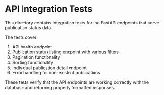 # API Integration Tests

This directory contains integration tests for the FastAPI endpoints that serve publication status data.

The tests cover:

1. API health endpoint
2. Publication status listing endpoint with various filters
3. Pagination functionality
4. Sorting functionality
5. Individual publication detail endpoint
6. Error handling for non-existent publications

These tests verify that the API endpoints are working correctly with the database and returning properly formatted responses.
